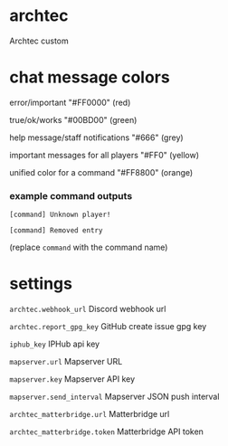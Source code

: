 # archtec
Archtec custom

# chat message colors
error/important "#FF0000" (red)

true/ok/works "#00BD00" (green)

help message/staff notifications "#666" (grey)

important messages for all players "#FF0" (yellow)

unified color for a command "#FF8800" (orange)

### example command outputs
`[command] Unknown player!`

`[command] Removed entry`

(replace `command` with the command name)

# settings
`archtec.webhook_url` Discord webhook url

`archtec.report_gpg_key` GitHub create issue gpg key

`iphub_key` IPHub api key

`mapserver.url` Mapserver URL

`mapserver.key` Mapserver API key

`mapserver.send_interval` Mapserver JSON push interval

`archtec_matterbridge.url` Matterbridge url

`archtec_matterbridge.token` Matterbridge API token